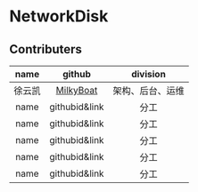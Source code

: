 # NetworkDisk
 
## Contributers
| name | github | division |
|:----:|:----:|:----:|
| 徐云凯 | [MilkyBoat](https://github.com/MilkyBoat/) | 架构、后台、运维 |
|name|githubid&link|分工|
|name|githubid&link|分工|
|name|githubid&link|分工|
|name|githubid&link|分工|
|name|githubid&link|分工|
